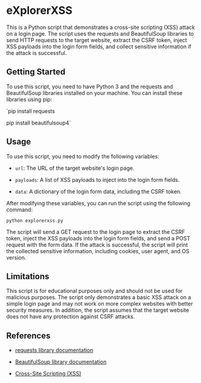 # eXplorerXSS

This is a Python script that demonstrates a cross-site scripting (XSS) attack on a login page. The script uses the requests and BeautifulSoup libraries to send HTTP requests to the target website, extract the CSRF token, inject XSS payloads into the login form fields, and collect sensitive information if the attack is successful.

## Getting Started

To use this script, you need to have Python 3 and the requests and BeautifulSoup libraries installed on your machine. You can install these libraries using pip:



`pip install requests

pip install beautifulsoup4` 

## Usage

To use this script, you need to modify the following variables:

-   `url`: The URL of the target website's login page.

-   `payloads`: A list of XSS payloads to inject into the login form fields.

-   `data`: A dictionary of the login form data, including the CSRF token.

After modifying these variables, you can run the script using the following command:



`python explorerxss.py` 

The script will send a GET request to the login page to extract the CSRF token, inject the XSS payloads into the login form fields, and send a POST request with the form data. If the attack is successful, the script will print the collected sensitive information, including cookies, user agent, and OS version.

## Limitations

This script is for educational purposes only and should not be used for malicious purposes. The script only demonstrates a basic XSS attack on a simple login page and may not work on more complex websites with better security measures. In addition, the script assumes that the target website does not have any protection against CSRF attacks.

## References

-   [requests library documentation](https://docs.python-requests.org/en/latest/)

-   [BeautifulSoup library documentation](https://www.crummy.com/software/BeautifulSoup/bs4/doc/)

-   [Cross-Site Scripting (XSS)](https://owasp.org/www-community/attacks/xss/)
